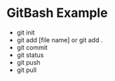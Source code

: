 # GitBash Example

- git init
- git add [file name] or git add .
- git commit
- git status
- git push
- git pull
